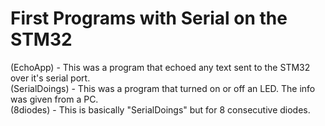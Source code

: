 # First Programs with Serial on the STM32
(EchoApp)      - This was a program that echoed any text sent to the STM32 over it's serial port.  
(SerialDoings) - This was a program that turned on or off an LED. The info was given from a PC.  
(8diodes)      - This is basically "SerialDoings" but for 8 consecutive diodes.  

